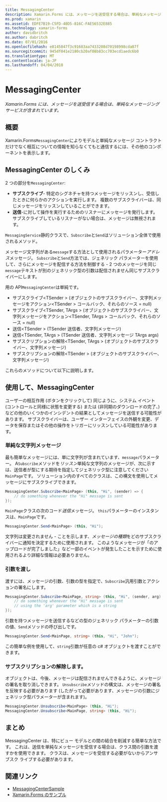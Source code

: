 ```yaml
---
title: MessagingCenter
description: Xamarin.Forms には、メッセージを送受信する場合は、単純なメッセージング サービスが含まれています。
ms.prod: xamarin
ms.assetid: EDFE7B19-C5FD-40D5-816C-FAE56532E885
ms.technology: xamarin-forms
author: davidbritch
ms.author: dabritch
ms.date: 07/01/2016
ms.openlocfilehash: e8145847f3c91683aa7433208d70198998cda87f
ms.sourcegitcommit: 945df041e2180cb20af08b83cc703ecd1aedc6b0
ms.translationtype: MT
ms.contentlocale: ja-JP
ms.lasthandoff: 04/04/2018
---
```

# <a name="messagingcenter"></a>MessagingCenter

_Xamarin.Forms には、メッセージを送受信する場合は、単純なメッセージング サービスが含まれています。_

<a name="Overview" />

## <a name="overview"></a>概要

Xamarin.Forms`MessagingCenter`によりモデルと単純なメッセージ コントラクトだけでなく相互についての情報を知らなくてもと通信するには、その他のコンポーネントを表示します。

<a name="How_the_MessagingCenter_Works" />

## <a name="how-the-messagingcenter-works"></a>MessagingCenter のしくみ

2 つの部分を`MessagingCenter`:

-  **サブスクライブ**- 特定のシグネチャを持つメッセージをリッスンし、受信したときに何らかのアクションを実行します。 複数のサブスクライバーは、同じメッセージをリッスンしていることができます。
-  **送信**-に対して操作を実行するためのリスナーにメッセージを発行します。 サブスクライブしているリスナーがない場合は、メッセージは無視されます。


`MessagingService`静的クラスで、`Subscribe`と`Send`はソリューション全体で使用されるメソッド。

メッセージ文字列がある`message`する方法として使用されるパラメーター*アドレス*メッセージ。 `Subscribe`と`Send`方法では、ジェネリック パラメーターを使用して、さらにメッセージを配信する方法を制御する - 2 つのメッセージを同じ`message`テキストが別のジェネリック型の引数は配信されません同じサブスクライバーにします。

用の API`MessagingCenter`は単純です。

-  サブスクライブ&lt;TSender > (オブジェクトのサブスクライバー、文字列メッセージをアクション&lt;TSender > コールバック、それらのソース = null)
-  サブスクライブ&lt;TSender, TArgs > (オブジェクトのサブスクライバー、文字列メッセージをアクション&lt;TSender, TArgs > コールバック、それらのソース = null)
-  送信&lt;TSender > (TSender 送信者、文字列メッセージ)
-  送信&lt;TSender, TArgs > (TSender 送信者、文字列メッセージ TArgs args)
-  サブスクリプションの解除&lt;TSender, TArgs > (オブジェクトのサブスクライバー、文字列メッセージ)
-  サブスクリプションの解除&lt;TSender > (オブジェクトのサブスクライバー、文字列メッセージ)


これらのメソッドについて以下に説明します。

<a name="Using_the_MessagingCenter" />

## <a name="using-the-messagingcenter"></a>使用して、MessagingCenter

ユーザーの相互作用 (ボタンをクリックして) 同じように、システム イベント (コントロールと同様に状態を変更する) または (非同期のダウンロードの完了、) などの他のいくつかのインシデントの結果としてメッセージを送信する可能性があります。 サブスクライバーは、ユーザー インターフェイスの外観を変更、データを保存またはその他の操作をトリガーにリッスンしている可能性があります。

### <a name="simple-string-message"></a>単純な文字列メッセージ

最も簡単なメッセージには、単に文字列が含まれています、`message`パラメーター。 A`Subscribe`メソッドを*リッスン*単純な文字列のメッセージが、次に示すは、送信者が型にする期待を指定してジェネリック型に注意してください`MainPage`です。 ソリューション内のすべてのクラスは、この構文を使用してメッセージにサブスクライブできます。

```csharp
MessagingCenter.Subscribe<MainPage> (this, "Hi", (sender) => {
    // do something whenever the "Hi" message is sent
});
```

`MainPage`クラスの次のコード*送信*メッセージ。 `this`パラメーターのインスタンスは、`MainPage`です。

```csharp
MessagingCenter.Send<MainPage> (this, "Hi");
```

文字列は変更されません - ことを示します、*メッセージの種類*をどのサブスクライバーに通知を決定するために使用されます。 このようなメッセージが「のアップロードが完了しました」など一部のイベントが発生したことを示すために使用されるより詳細な情報は必要ありません。

### <a name="passing-an-argument"></a>引数を渡し

渡すには、メッセージの引数、引数の型を指定で、`Subscribe`汎用引数とアクションの署名にします。

```csharp
MessagingCenter.Subscribe<MainPage, string> (this, "Hi", (sender, arg) => {
    // do something whenever the "Hi" message is sent
    // using the 'arg' parameter which is a string
});
```

引数を持つメッセージを送信するなどの型のジェネリック パラメーターの引数の値、`Send`メソッドの呼び出しです。

```csharp
MessagingCenter.Send<MainPage, string> (this, "Hi", "John");
```

この簡単な例を使用して、`string`引数が任意の c# オブジェクトを渡すことができます。

### <a name="unsubscribe"></a>サブスクリプションの解除します。

オブジェクトは、今後、メッセージは配信されませんできるように、メッセージの署名を取り消しできます。 `Unsubscribe`メソッドの構文は、メッセージの署名を反映する必要があります (したがって必要があります、メッセージの引数にジェネリック型パラメーターが含まれます)。

```csharp
MessagingCenter.Unsubscribe<MainPage> (this, "Hi");
MessagingCenter.Unsubscribe<MainPage, string> (this, "Hi");
```

<a name="Summary" />

## <a name="summary"></a>まとめ

MessagingCenter は、特にビュー モデルとの間の結合を削減する簡単な方法です。 これは、送信を単純なメッセージを受信する場合は、クラス間の引数を渡すかを使用できます。 クラスは、メッセージを受信する必要がないからアンサブスク ライブする必要があります。


## <a name="related-links"></a>関連リンク

- [MessagingCenterSample](https://developer.xamarin.com/samples/UsingMessagingCenter)
- [Xamarin.Forms のサンプル](https://github.com/xamarin/xamarin-forms-samples)
